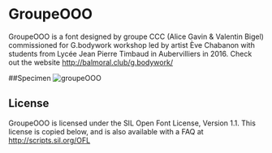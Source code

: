 # GroupeOOO
GroupeOOO is a font designed by groupe CCC (Alice Gavin & Valentin Bigel) commissioned for G.bodywork workshop led by artist Ève Chabanon with students from Lycée Jean Pierre Timbaud in Aubervilliers in 2016. Check out the website http://balmoral.club/g.bodywork/

##Specimen
![groupeOOO](https://rawgit.com/groupeccc/GroupeOOO/blob/master/documentation/images/groupeOOO.svg)

## License

GroupeOOO is licensed under the SIL Open Font License, Version 1.1.
This license is copied below, and is also available with a FAQ at
http://scripts.sil.org/OFL

